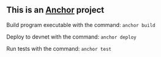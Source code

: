 ## This is an [Anchor](https://github.com/coral-xyz/anchor) project

Build program executable with the command:
`anchor build`

Deploy to devnet with the command:
`anchor deploy`

Run tests with the command: 
`anchor test`
